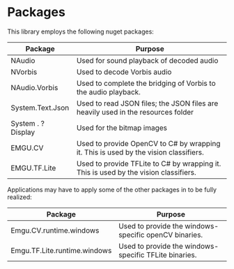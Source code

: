 # Packages

This library employs the following nuget packages:

| Package         | Purpose                                  |
|-----------------|------------------------------------------|
|NAudio           | Used for sound playback of decoded audio |
|NVorbis          | Used to decode Vorbis audio              |
|NAudio.Vorbis    | Used to complete the bridging of Vorbis to the audio playback. |
|System.Text.Json | Used to read JSON files; the JSON files are heavily used in the resources folder |
|System . ? Display| Used for the bitmap images |
|EMGU.CV          |Used to provide OpenCV to C# by wrapping it.  This is used by the vision classifiers. |
|EMGU.TF.Lite     |Used to provide TFLite to C# by wrapping it.  This is used by the vision classifiers. |


Applications may have to apply some of the other packages in to be fully realized:

| Package           | Purpose                                  |
|-------------------|------------------------------------------|
|Emgu.CV.runtime.windows | Used to provide the windows-specific openCV binaries. |
|Emgu.TF.Lite.runtime.windows|Used to provide the windows-specific TFLite binaries. |
